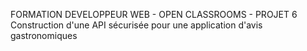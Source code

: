 FORMATION DEVELOPPEUR WEB - OPEN CLASSROOMS - PROJET 6
Construction d'une API sécurisée pour une application d'avis gastronomiques